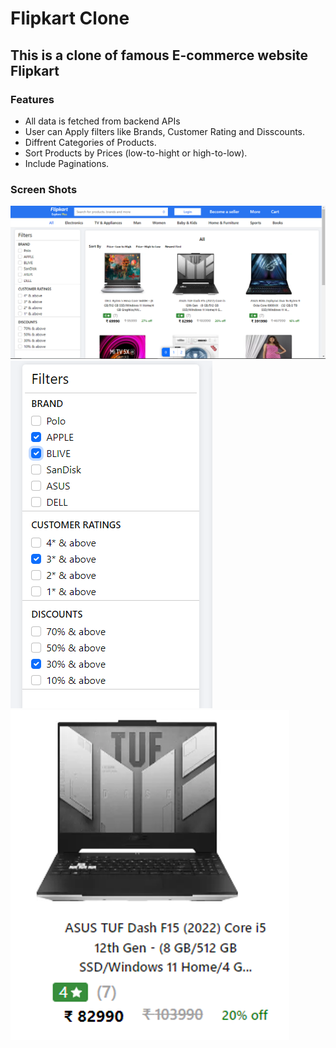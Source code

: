 # Flipkart Clone

## This is a clone of famous E-commerce website Flipkart

### Features
- All data is fetched from backend APIs
- User can Apply filters like Brands, Customer Rating and Disscounts.
- Diffrent Categories of Products.
- Sort Products by Prices (low-to-hight or high-to-low).
- Include Paginations.

### Screen Shots

<img src="/assets/filkartC_01.PNG">
<img src="/assets/filterComponent.PNG">
<img src="/assets/projectCard.PNG">


